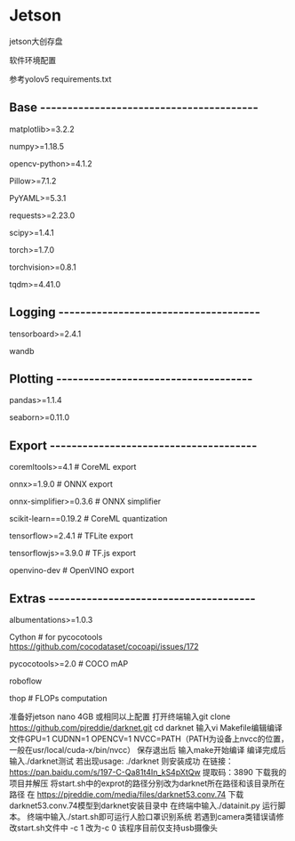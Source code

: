 # Jetson
jetson大创存盘

软件环境配置 

参考yolov5 requirements.txt

## Base ----------------------------------------
matplotlib>=3.2.2

numpy>=1.18.5

opencv-python>=4.1.2

Pillow>=7.1.2

PyYAML>=5.3.1

requests>=2.23.0

scipy>=1.4.1

torch>=1.7.0

torchvision>=0.8.1

tqdm>=4.41.0

## Logging -------------------------------------
tensorboard>=2.4.1

wandb

## Plotting ------------------------------------
pandas>=1.1.4

seaborn>=0.11.0

## Export --------------------------------------
coremltools>=4.1  # CoreML export

onnx>=1.9.0  # ONNX export

onnx-simplifier>=0.3.6  # ONNX simplifier

scikit-learn==0.19.2  # CoreML quantization

tensorflow>=2.4.1  # TFLite export

tensorflowjs>=3.9.0  # TF.js export

openvino-dev  # OpenVINO export

## Extras --------------------------------------
albumentations>=1.0.3

Cython  # for pycocotools https://github.com/cocodataset/cocoapi/issues/172

pycocotools>=2.0  # COCO mAP

roboflow

thop  # FLOPs computation



准备好jetson nano 4GB 或相同以上配置
打开终端输入git clone https://github.com/pjreddie/darknet.git
cd darknet
输入vi Makefile编辑编译文件GPU=1
CUDNN=1
OPENCV=1
NVCC=PATH（PATH为设备上nvcc的位置，一般在usr/local/cuda-x/bin/nvcc）
保存退出后 输入make开始编译
编译完成后输入./darknet测试 若出现usage: ./darknet <function>则安装成功
在链接：https://pan.baidu.com/s/197-C-Qa81t4In_kS4pXtQw 提取码：3890 下载我的项目并解压
将start.sh中的exprot的路径分别改为darknet所在路径和该目录所在路径
在 https://pjreddie.com/media/files/darknet53.conv.74 下载 darknet53.conv.74模型到darknet安装目录中
在终端中输入./datainit.py 运行脚本。
终端中输入./start.sh即可运行人脸口罩识别系统
若遇到camera类错误请修改start.sh文件中 -c 1 改为-c 0 该程序目前仅支持usb摄像头

